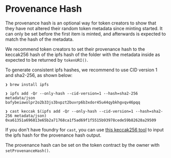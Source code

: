 # Provenance Hash

The provenance hash is an optional way for token creators to show that they have not altered their random token metadata since minting started. It can only be set before the first item is minted, and afterwards is expected to match the hash of the metadata.

We recommend token creators to set their provenance hash to the keccak256 hash of the ipfs hash of the folder with the metadata inside as expected to be returned by `tokenURI()`.

To generate consistent ipfs hashes, we recommend to use CID version 1 and sha2-256, as shown below:

```console
❯ brew install ipfs

❯ ipfs add -Qr --only-hash --cid-version=1 --hash=sha2-256 metadata/json
bafybeiawolpr2o2b33js3bvpzt2buvrp6b3xdor45u44qybkhgvqv46pqq

❯ cast keccak $(ipfs add -Qr --only-hash --cid-version=1 --hash=sha2-256 metadata/json)
0xa61351a696813e65b2a71768ca1f5ad69f1f5515b93978cede59b82628a29509
```

If you don't have foundry for `cast`, you can use [this keccak256 tool](https://keccak-256.cloxy.net/) to input the ipfs hash for the provenance hash output.

The provenance hash can be set on the token contract by the owner with `setProvenanceHash()`.
